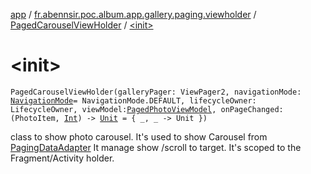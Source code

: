 [app](../../index.md) / [fr.abennsir.poc.album.app.gallery.paging.viewholder](../index.md) / [PagedCarouselViewHolder](index.md) / [&lt;init&gt;](./-init-.md)

# &lt;init&gt;

`PagedCarouselViewHolder(galleryPager: ViewPager2, navigationMode: `[`NavigationMode`](../../fr.abennsir.poc.album.app.gallery.data/-navigation-mode/index.md)` = NavigationMode.DEFAULT, lifecycleOwner: LifecycleOwner, viewModel: `[`PagedPhotoViewModel`](../../fr.abennsir.poc.album.app.gallery.paging.viewmodel/-paged-photo-view-model/index.md)`, onPageChanged: (PhotoItem, `[`Int`](https://kotlinlang.org/api/latest/jvm/stdlib/kotlin/-int/index.html)`) -> `[`Unit`](https://kotlinlang.org/api/latest/jvm/stdlib/kotlin/-unit/index.html)` = { _, _ -> Unit })`

class to show photo carousel. It's used to show Carousel from [PagingDataAdapter](#)
It manage show /scroll to target.
It's scoped to the Fragment/Activity holder.

